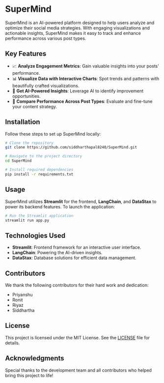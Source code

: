 
# SuperMind

SuperMind is an AI-powered platform designed to help users analyze and optimize their social media strategies. With engaging visualizations and actionable insights, SuperMind makes it easy to track and enhance performance across various post types.

## Key Features

- 📈 **Analyze Engagement Metrics**: Gain valuable insights into your posts' performance.
- 📊 **Visualize Data with Interactive Charts**: Spot trends and patterns with beautifully crafted visualizations.
- 🤖 **Get AI-Powered Insights**: Leverage AI to identify improvement opportunities.
- 📱 **Compare Performance Across Post Types**: Evaluate and fine-tune your content strategy.

## Installation

Follow these steps to set up SuperMind locally:

```bash
# Clone the repository
git clone https://github.com/siddharthapal8240/SuperMind.git

# Navigate to the project directory
cd SuperMind

# Install required dependencies
pip install -r requirements.txt
```

## Usage

SuperMind utilizes **Streamlit** for the frontend, **LangChain**, and **DataStax** to power its backend features. To launch the application:

```bash
# Run the Streamlit application
streamlit run app.py
```

## Technologies Used

- **Streamlit**: Frontend framework for an interactive user interface.
- **LangChain**: Powering the AI-driven insights.
- **DataStax**: Database solutions for efficient data management.

## Contributors

We thank the following contributors for their hard work and dedication:

- Priyanshu
- Ronit
- Riyaz
- Siddhartha

## License

This project is licensed under the MIT License. See the [LICENSE](LICENSE) file for details.

## Acknowledgments

Special thanks to the development team and all contributors who helped bring this project to life!
